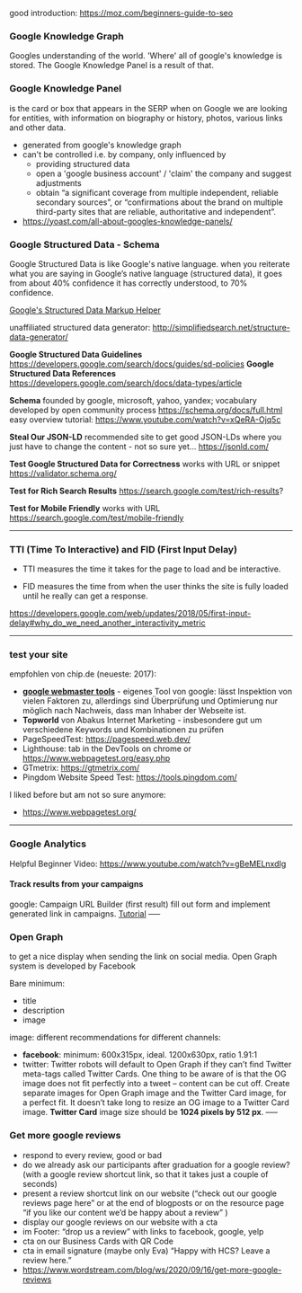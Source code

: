 good introduction: https://moz.com/beginners-guide-to-seo


### Google Knowledge Graph
Googles understanding of the world. 'Where' all of google's knowledge is stored. The Google Knowledge Panel is a result of that.

### Google Knowledge Panel
is the card or box that appears in the SERP when on Google we are looking for entities, with information on biography or history, photos, various links and other data.
- generated from google's knowledge graph
- can't be controlled i.e. by company, only influenced by
  - providing structured data
  - open a 'google business account' / 'claim' the company and suggest adjustments
  - obtain “a significant coverage from multiple independent, reliable secondary sources”, or “confirmations about the brand on multiple third-party sites that are reliable, authoritative and independent”.
- https://yoast.com/all-about-googles-knowledge-panels/

### Google Structured Data - Schema
Google Structured Data is like Google's native language.
when you reiterate what you are saying in Google’s native language (structured data), it goes from about 40% confidence it has correctly understood, to 70% confidence.

[Google's Structured Data Markup Helper ](https://www.google.com/webmasters/markup-helper)

unaffiliated structured data generator: http://simplifiedsearch.net/structure-data-generator/

**Google Structured Data Guidelines**
https://developers.google.com/search/docs/guides/sd-policies
**Google Structured Data References**
https://developers.google.com/search/docs/data-types/article


**Schema**
founded by google, microsoft, yahoo, yandex; vocabulary developed by open community process
https://schema.org/docs/full.html
easy overview tutorial:
https://www.youtube.com/watch?v=xQeRA-Ojq5c


**Steal Our JSON-LD**
recommended site to get good JSON-LDs where you just have to change the content - not so sure yet...
https://jsonld.com/


**Test Google Structured Data for Correctness**
works with URL or snippet
https://validator.schema.org/


**Test for Rich Search Results**
https://search.google.com/test/rich-results? 


**Test for Mobile Friendly**
works with URL
https://search.google.com/test/mobile-friendly
___


### TTI (Time To Interactive) and FID (First Input Delay)
- TTI measures the time it takes for the page to load and be interactive.

- FID measures the time from when the user thinks the site is fully loaded until he really can get a response.

https://developers.google.com/web/updates/2018/05/first-input-delay#why_do_we_need_another_interactivity_metric
___


### test your site
empfohlen von chip.de (neueste: 2017):
- **[google webmaster tools](https://www.google.com/webmasters/tools/home?hl=de)** - eigenes Tool von google: lässt Inspektion von vielen Faktoren zu, allerdings sind Überprüfung und Optimierung nur möglich nach Nachweis, dass man Inhaber der Webseite ist.
- **Topworld** von Abakus Internet Marketing - insbesondere gut um verschiedene Keywords und Kombinationen zu prüfen
- PageSpeedTest: https://pagespeed.web.dev/
- Lighthouse: tab in the DevTools on chrome or https://www.webpagetest.org/easy.php
- GTmetrix: https://gtmetrix.com/
- Pingdom Website Speed Test: https://tools.pingdom.com/

I liked before but am not so sure anymore:
- https://www.webpagetest.org/
___


### Google Analytics
Helpful Beginner Video: https://www.youtube.com/watch?v=gBeMELnxdIg

#### Track results from your campaigns
google: Campaign URL Builder (first result)
fill out form and implement generated link in campaigns.
[Tutorial](https://youtu.be/gBeMELnxdIg?t=1437)
–––


### Open Graph
to get a nice display when sending the link on social media.
Open Graph system is developed by Facebook

Bare minimum: 
- title
- description
- image

image:
different recommendations for different channels:
- **facebook**: minimum: 600x315px, ideal. 1200x630px, ratio 1.91:1
- twitter: Twitter robots will default to Open Graph if they can’t find Twitter meta-tags called Twitter Cards.
One thing to be aware of is that the OG image does not fit perfectly into a tweet – content can be cut off.
Create separate images for Open Graph image and the Twitter Card image, for a perfect fit. It doesn’t take long to resize an OG image to a Twitter Card image.
**Twitter Card** image size should be **1024 pixels by 512 px**.
–––

### Get more google reviews
- respond to every review, good or bad
- do we already ask our participants after graduation for a google review? (with a google review shortcut link, so that it takes just a couple of seconds)
- present a review shortcut link on our website (“check out our google reviews page here” or at the end of blogposts or on the resource page “if you like our content we’d be happy about a review” )
- display our google reviews on our website with a cta
- im Footer: “drop us a review” with links to facebook, google, yelp
- cta on our Business Cards with QR Code
- cta in email signature (maybe only Eva) “Happy with HCS? Leave a review here.”
- https://www.wordstream.com/blog/ws/2020/09/16/get-more-google-reviews